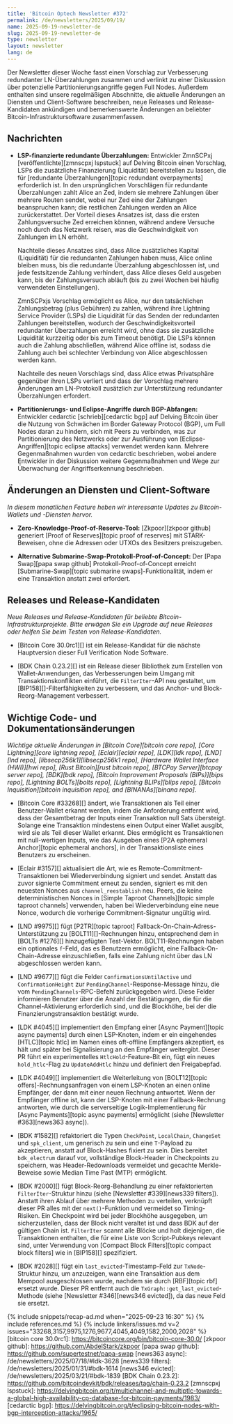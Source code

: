 ```yaml
---
title: 'Bitcoin Optech Newsletter #372'
permalink: /de/newsletters/2025/09/19/
name: 2025-09-19-newsletter-de
slug: 2025-09-19-newsletter-de
type: newsletter
layout: newsletter
lang: de
---
```

Der Newsletter dieser Woche fasst einen Vorschlag zur Verbesserung redundanter LN-Überzahlungen zusammen und verlinkt zu einer Diskussion über potenzielle
Partitionierungsangriffe gegen Full Nodes. Außerdem enthalten sind unsere regelmäßigen Abschnitte, die aktuelle Änderungen an Diensten und Client-Software
beschreiben, neue Releases und Release-Kandidaten ankündigen und bemerkenswerte Änderungen an beliebter Bitcoin-Infrastruktursoftware zusammenfassen.

## Nachrichten

- **LSP-finanzierte redundante Überzahlungen:** Entwickler ZmnSCPxj [veröffentlichte][zmnscpxj lspstuck] auf Delving Bitcoin einen Vorschlag, LSPs die
  zusätzliche Finanzierung (Liquidität) bereitstellen zu lassen, die für [redundante Überzahlungen][topic redundant overpayments] erforderlich ist. In den
  ursprünglichen Vorschlägen für redundante Überzahlungen zahlt Alice an Zed, indem sie mehrere Zahlungen über mehrere Routen sendet, wobei nur Zed eine der
  Zahlungen beanspruchen kann; die restlichen Zahlungen werden an Alice zurückerstattet. Der Vorteil dieses Ansatzes ist, dass die ersten Zahlungsversuche
  Zed erreichen können, während andere Versuche noch durch das Netzwerk reisen, was die Geschwindigkeit von Zahlungen im LN erhöht.

  Nachteile dieses Ansatzes sind, dass Alice zusätzliches Kapital (Liquidität) für die redundanten Zahlungen haben muss, Alice online bleiben muss, bis die
  redundante Überzahlung abgeschlossen ist, und jede festsitzende Zahlung verhindert, dass Alice dieses Geld ausgeben kann, bis der Zahlungsversuch abläuft
  (bis zu zwei Wochen bei häufig verwendeten Einstellungen).

  ZmnSCPxjs Vorschlag ermöglicht es Alice, nur den tatsächlichen Zahlungsbetrag (plus Gebühren) zu zahlen, während ihre Lightning Service Provider (LSPs) die
  Liquidität für das Senden der redundanten Zahlungen bereitstellen, wodurch der Geschwindigkeitsvorteil redundanter Überzahlungen erreicht wird, ohne dass
  sie zusätzliche Liquidität kurzzeitig oder bis zum Timeout benötigt. Die LSPs können auch die Zahlung abschließen, während Alice offline ist, sodass die
  Zahlung auch bei schlechter Verbindung von Alice abgeschlossen werden kann.

  Nachteile des neuen Vorschlags sind, dass Alice etwas Privatsphäre gegenüber ihren LSPs verliert und dass der Vorschlag mehrere Änderungen am
  LN-Protokoll zusätzlich zur Unterstützung redundanter Überzahlungen erfordert.

- **Partitionierungs- und Eclipse-Angriffe durch BGP-Abfangen:** Entwickler cedarctic [schrieb][cedarctic bgp] auf Delving Bitcoin über die Nutzung
  von Schwächen im Border Gateway Protocol (BGP), um Full Nodes daran zu hindern, sich mit Peers zu verbinden, was zur Partitionierung des Netzwerks oder
  zur Ausführung von [Eclipse-Angriffen][topic eclipse attacks] verwendet werden kann. Mehrere Gegenmaßnahmen wurden von cedarctic beschrieben, wobei
  andere Entwickler in der Diskussion weitere Gegenmaßnahmen und Wege zur Überwachung der Angriffserkennung beschrieben.

## Änderungen an Diensten und Client-Software

*In diesem monatlichen Feature heben wir interessante Updates zu Bitcoin-Wallets und -Diensten hervor.*

- **Zero-Knowledge-Proof-of-Reserve-Tool:** [Zkpoor][zkpoor github] generiert [Proof of Reserves][topic proof of reserves] mit STARK-Beweisen, ohne die
  Adressen oder UTXOs des Besitzers preiszugeben.

- **Alternative Submarine-Swap-Protokoll-Proof-of-Concept:** Der [Papa Swap][papa swap github] Protokoll-Proof-of-Concept erreicht
  [Submarine-Swap][topic submarine swaps]-Funktionalität, indem er eine Transaktion anstatt zwei erfordert.

## Releases und Release-Kandidaten

_Neue Releases und Release-Kandidaten für beliebte Bitcoin-Infrastrukturprojekte. Bitte erwägen Sie ein Upgrade auf neue Releases oder helfen Sie beim
Testen von Release-Kandidaten._

- [Bitcoin Core 30.0rc1][] ist ein Release-Kandidat für die nächste Hauptversion dieser Full Verification Node Software.

- [BDK Chain 0.23.2][] ist ein Release dieser Bibliothek zum Erstellen von Wallet-Anwendungen, das Verbesserungen beim Umgang mit Transaktionskonflikten
  einführt, die `FilterIter`-API neu gestaltet, um [BIP158][]-Filterfähigkeiten zu verbessern, und das Anchor- und Block-Reorg-Management verbessert.

## Wichtige Code- und Dokumentationsänderungen

_Wichtige aktuelle Änderungen in [Bitcoin Core][bitcoin core repo], [Core Lightning][core lightning repo], [Eclair][eclair repo], [LDK][ldk repo],
[LND][lnd repo], [libsecp256k1][libsecp256k1 repo], [Hardware Wallet Interface (HWI)][hwi repo], [Rust Bitcoin][rust bitcoin repo], [BTCPay
Server][btcpay server repo], [BDK][bdk repo], [Bitcoin Improvement Proposals (BIPs)][bips repo], [Lightning BOLTs][bolts repo],
[Lightning BLIPs][blips repo], [Bitcoin Inquisition][bitcoin inquisition repo], and [BINANAs][binana repo]._

- [Bitcoin Core #33268][] ändert, wie Transaktionen als Teil einer Benutzer-Wallet erkannt werden, indem die Anforderung entfernt wird, dass der Gesamtbetrag der Inputs einer Transaktion null Sats übersteigt. Solange eine Transaktion mindestens einen Output einer Wallet ausgibt, wird sie als Teil dieser Wallet erkannt. Dies ermöglicht es Transaktionen mit null-wertigen Inputs, wie das Ausgeben eines [P2A ephemeral Anchor][topic ephemeral anchors], in der Transaktionsliste eines Benutzers zu erscheinen.

- [Eclair #3157][] aktualisiert die Art, wie es Remote-Commitment-Transaktionen bei Wiederverbindung signiert und sendet. Anstatt das zuvor signierte
  Commitment erneut zu senden, signiert es mit den neuesten Nonces aus `channel_reestablish` neu. Peers, die keine deterministischen Nonces in
  [Simple Taproot Channels][topic simple taproot channels] verwenden, haben bei Wiederverbindung eine neue Nonce, wodurch die vorherige
  Commitment-Signatur ungültig wird.

- [LND #9975][] fügt [P2TR][topic taproot] Fallback-On-Chain-Adress-Unterstützung zu [BOLT11][]-Rechnungen hinzu, entsprechend dem in
  [BOLTs #1276][] hinzugefügten Test-Vektor. BOLT11-Rechnungen haben ein optionales `f`-Feld, das es Benutzern ermöglicht, eine Fallback-On-Chain-Adresse
  einzuschließen, falls eine Zahlung nicht über das LN abgeschlossen werden kann.

- [LND #9677][] fügt die Felder `ConfirmationsUntilActive` und `ConfirmationHeight` zur `PendingChannel`-Response-Message hinzu, die vom
  `PendingChannels`-RPC-Befehl zurückgegeben wird. Diese Felder informieren Benutzer über die Anzahl der Bestätigungen, die für die Channel-Aktivierung
  erforderlich sind, und die Blockhöhe, bei der die Finanzierungstransaktion bestätigt wurde.

- [LDK #4045][] implementiert den Empfang einer [Async Payment][topic async payments] durch einen LSP-Knoten, indem er ein eingehendes
  [HTLC][topic htlc] im Namen eines oft-offline Empfängers akzeptiert, es hält und später bei Signalisierung an den Empfänger weitergibt. Dieser PR
  führt ein experimentelles `HtlcHold`-Feature-Bit ein, fügt ein neues `hold_htlc`-Flag zu `UpdateAddHtlc` hinzu und definiert den Freigabepfad.

- [LDK #4049][] implementiert die Weiterleitung von [BOLT12][topic offers]-Rechnungsanfragen von einem LSP-Knoten an einen online Empfänger, der dann
  mit einer neuen Rechnung antwortet. Wenn der Empfänger offline ist, kann der LSP-Knoten mit einer Fallback-Rechnung antworten, wie durch die
  serverseitige Logik-Implementierung für [Async Payments][topic async payments] ermöglicht (siehe [Newsletter #363][news363 async]).

- [BDK #1582][] refaktoriert die Typen `CheckPoint`, `LocalChain`, `ChangeSet` und `spk_client`, um generisch zu sein und eine `T`-Payload zu
  akzeptieren, anstatt auf Block-Hashes fixiert zu sein. Dies bereitet `bdk_electrum` darauf vor, vollständige Block-Header in Checkpoints zu speichern,
  was Header-Redownloads vermeidet und gecachte Merkle-Beweise sowie Median Time Past (MTP) ermöglicht.

- [BDK #2000][] fügt Block-Reorg-Behandlung zu einer refaktorierten `FilterIter`-Struktur hinzu (siehe [Newsletter #339][news339 filters]). Anstatt
  ihren Ablauf über mehrere Methoden zu verteilen, verknüpft dieser PR alles mit der `next()`-Funktion und vermeidet so Timing-Risiken. Ein Checkpoint
  wird bei jeder Blockhöhe ausgegeben, um sicherzustellen, dass der Block nicht veraltet ist und dass BDK auf der gültigen Chain ist. `FilterIter`
  scannt alle Blöcke und holt diejenigen, die Transaktionen enthalten, die für eine Liste von Script-Pubkeys relevant sind, unter Verwendung von
  [Compact Block Filters][topic compact block filters] wie in [BIP158][] spezifiziert.

- [BDK #2028][] fügt ein `last_evicted`-Timestamp-Feld zur `TxNode`-Struktur hinzu, um anzuzeigen, wann eine Transaktion aus dem Mempool
  ausgeschlossen wurde, nachdem sie durch [RBF][topic rbf] ersetzt wurde. Dieser PR entfernt auch die `TxGraph::get_last_evicted`-Methode (siehe
  [Newsletter #346][news346 evicted]), da das neue Feld sie ersetzt.

{% include snippets/recap-ad.md when="2025-09-23 16:30" %}
{% include references.md %}
{% include linkers/issues.md v=2 issues="33268,3157,9975,1276,9677,4045,4049,1582,2000,2028" %}
[bitcoin core 30.0rc1]: https://bitcoincore.org/bin/bitcoin-core-30.0/
[zkpoor github]: https://github.com/AbdelStark/zkpoor
[papa swap github]: https://github.com/supertestnet/papa-swap
[news363 async]: /de/newsletters/2025/07/18/#ldk-3628
[news339 filters]: /de/newsletters/2025/01/31/#bdk-1614
[news346 evicted]: /de/newsletters/2025/03/21/#bdk-1839
[BDK Chain 0.23.2]: https://github.com/bitcoindevkit/bdk/releases/tag/chain-0.23.2
[zmnscpxj lspstuck]: https://delvingbitcoin.org/t/multichannel-and-multiptlc-towards-a-global-high-availability-cp-database-for-bitcoin-payments/1983/
[cedarctic bgp]: https://delvingbitcoin.org/t/eclipsing-bitcoin-nodes-with-bgp-interception-attacks/1965/
